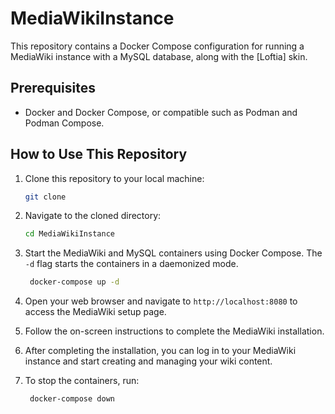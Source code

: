 # MediaWikiInstance

This repository contains a Docker Compose configuration for running a MediaWiki
instance with a MySQL database, along with the [Loftia] skin.

## Prerequisites

 - Docker and Docker Compose, or compatible such as Podman and Podman Compose.

## How to Use This Repository

 1. Clone this repository to your local machine:
    ```bash
    git clone
     ```
 2. Navigate to the cloned directory:
    ```bash
    cd MediaWikiInstance
    ```
 3. Start the MediaWiki and MySQL containers using Docker Compose. The `-d` flag
    starts the containers in a daemonized mode.
    ```bash
     docker-compose up -d
     ```
 4. Open your web browser and navigate to `http://localhost:8080` to access the
    MediaWiki setup page.
 5. Follow the on-screen instructions to complete the MediaWiki installation.
 6. After completing the installation, you can log in to your MediaWiki instance
    and start creating and managing your wiki content.
 7. To stop the containers, run:
 
    ```bash
     docker-compose down
     ```

[0]: https://github.com/PrestonHager/LoftiaMediaWikiSkin

